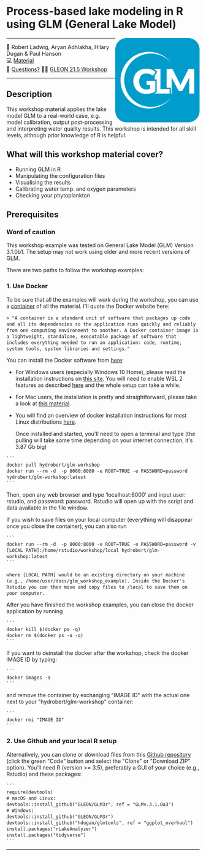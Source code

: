 # Process-based lake modeling in R using GLM (General Lake Model)
<a href="url"><img src="GLM_hex.png" align="right" height="220" width="220" ></a>

-----

:busts_in_silhouette: Robert Ladwig, Aryan Adhlakha, Hilary Dugan & Paul Hanson    
:computer: [Material](https://github.com/robertladwig/GLM_workshop)  
:email: [Questions?](mailto:rladwig2@wisc.edu)
:teacher: [GLEON 21.5 Workshop](https://github.com/gsagleon/G21.5_GSA_workshop/tree/master/GLM)

-----

## Description

This workshop material applies the lake model GLM to a real-world case, e.g. model calibration, output post-processing and interpreting water quality results. This workshop is intended for all skill levels, although prior knowledge of R is helpful.

## What will this workshop material cover?

  - Running GLM in R
  - Manipulating the configuration files
  - Visualising the results
  - Calibrating water temp. and oxygen parameters
  - Checking your phytoplankton

## Prerequisites

### Word of caution
  This workshop example was tested on General Lake Model (GLM) Version 3.1.0b1. The setup may not work using older and more recent versions of GLM.

  There are two paths to follow the workshop examples:

### 1. Use Docker
   To be sure that all the examples will *work* during the workshop, you can use a [container](https://hub.docker.com/r/hydrobert/glm-workshop) of all the material. I'll quote the Docker website here:
    
    > "A container is a standard unit of software that packages up code and all its dependencies so the application runs quickly and reliably from one computing environment to another. A Docker container image is a lightweight, standalone, executable package of software that includes everything needed to run an application: code, runtime, system tools, system libraries and settings."

   You can install the Docker software from [here](https://docs.docker.com/get-docker/):

   - For Windows users (especially Windows 10 Home), please read the installation instructions on [this site](https://docs.docker.com/docker-for-windows/install-windows-home/). You will need to enable WSL 2 features as described [here](https://docs.microsoft.com/en-us/windows/wsl/install-win10) and the whole setup can take a while.
   - For Mac users, the installation is pretty and straightforward, please take a look at [this material](https://docs.docker.com/docker-for-mac/install/).
   - You will find an overview of docker installation instructions for most Linux distributions [here](https://docs.docker.com/engine/install/).

     Once installed and started, you'll need to open a terminal and type (the pulling will take some time depending on your internet connection, it's 3.87 Gb big)
     
    ```
    docker pull hydrobert/glm-workshop
    docker run --rm -d  -p 8000:8000 -e ROOT=TRUE -e PASSWORD=password hydrobert/glm-workshop:latest
    ```
   Then, open any web browser and type ‘localhost:8000’ and input user: rstudio, and password: password. Rstudio will open up with the script and data available in the file window.

  If you wish to save files on your local computer (everything will disappear once you close the container), you can also run
  
    ```
    docker run --rm -d  -p 8000:8000 -e ROOT=TRUE -e PASSWORD=password -v [LOCAL PATH]:/home/rstudio/workshop/local hydrobert/glm-workshop:latest
    ```
    
    where [LOCAL PATH] would be an existing directory on your machine (e.g., /home/user/docs/glm_workshop_example). Inside the Docker's Rstudio you can then move and copy files to /local to save them on your computer.

   After you have finished the workshop examples, you can close the docker application by running
   
    ```
    docker kill $(docker ps -q)
    docker rm $(docker ps -a -q)
    ```
    
   If you want to deinstall the docker after the workshop, check the docker IMAGE ID by typing:
    
    ```
    docker images -a
    ```
    
   and remove the container by exchanging "IMAGE ID" with the actual one next to your "hydrobert/glm-workshop" container:
   
    ```
    docker rmi "IMAGE ID"
    ```
### 2. Use Github and your local R setup
   Alternatively, you can clone or download files from this [Github repository](https://github.com/robertladwig/GLM_workshop) (click the green "Code" button and select the "Clone" or "Download ZIP" option).
    You’ll need R (version >= 3.5), preferably a GUI of your choice (e.g., Rstudio) and these packages:

    ```
    require(devtools)
    # macOS and Linux:
    devtools::install_github("GLEON/GLM3r", ref = "GLMv.3.1.0a3")    
    # Windows:
    devtools::install_github("GLEON/GLM3r")
    devtools::install_github("hdugan/glmtools", ref = "ggplot_overhaul")
    install.packages("rLakeAnalyzer")
    install.packages("tidyverse")
    ```
-----
